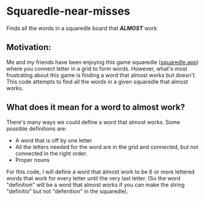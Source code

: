 # Squaredle-near-misses

Finds all the words in a squaredle board that ***ALMOST*** work

## Motivation:

Me and my friends have been enjoying this game squaredle ([squaredle.app](https://squaredle.app/)) where you connect letter in a grid to form words. However, what's most frustrating about this game is finding a word that almost works but doesn't. This code attempts to find all the words in a given squaredle that almost works.

## What does it mean for a word to almost work?

There's many ways we could define a word that almost works. Some possible definitions are:
- A word that is off by one letter
- All the letters needed for the word are in the grid and connected, but not connected in the right order.
- Proper nouns

For this code, I will define a word that almost work to be 6 or more lettered words that work for every letter until the very last letter. (So the word "definition" will be a word that almost works if you can make the string "definitio" but not "defenition" in the squaredle).